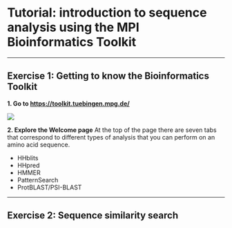 # Tutorial: introduction to sequence analysis using the MPI Bioinformatics Toolkit

______

## Exercise 1: Getting to know the Bioinformatics Toolkit

**1. Go to https://toolkit.tuebingen.mpg.de/**
  
 ![](https://github.com/Claualvarez/Sequence_analysis_intro/blob/master/figures/Welcome.png)
 
 **2. Explore the Welcome page**
 At the top of the page there are seven tabs that correspond to different types of analysis that you can perform on an amino acid sequence.
 
  - HHblits
  - HHpred
  - HMMER
  - PatternSearch
  - ProtBLAST/PSI-BLAST

_____

## Exercise 2: Sequence similarity search
